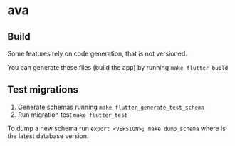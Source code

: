 # ava

## Build

Some features rely on code generation, that is not versioned.

You can generate these files (build the app) by running `make flutter_build`

## Test migrations

1. Generate schemas running `make flutter_generate_test_schema`
2. Run migration test `make flutter_test`

To dump a new schema run `export <VERSION>; make dump_schema` where <VERSION> is the latest database version.
